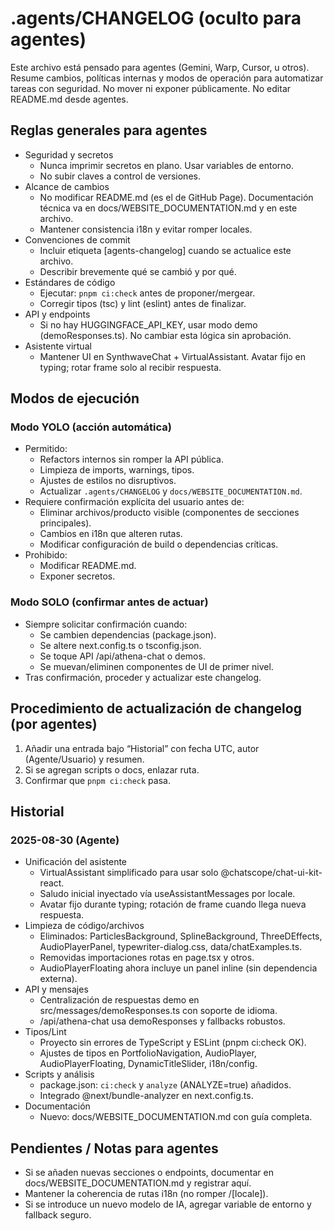 # .agents/CHANGELOG (oculto para agentes)

Este archivo está pensado para agentes (Gemini, Warp, Cursor, u otros). Resume cambios, políticas internas y modos de operación para automatizar tareas con seguridad. No mover ni exponer públicamente. No editar README.md desde agentes.

## Reglas generales para agentes
- Seguridad y secretos
  - Nunca imprimir secretos en plano. Usar variables de entorno.
  - No subir claves a control de versiones.
- Alcance de cambios
  - No modificar README.md (es el de GitHub Page). Documentación técnica va en docs/WEBSITE_DOCUMENTATION.md y en este archivo.
  - Mantener consistencia i18n y evitar romper locales.
- Convenciones de commit
  - Incluir etiqueta [agents-changelog] cuando se actualice este archivo.
  - Describir brevemente qué se cambió y por qué.
- Estándares de código
  - Ejecutar: `pnpm ci:check` antes de proponer/mergear.
  - Corregir tipos (tsc) y lint (eslint) antes de finalizar.
- API y endpoints
  - Si no hay HUGGINGFACE_API_KEY, usar modo demo (demoResponses.ts). No cambiar esta lógica sin aprobación.
- Asistente virtual
  - Mantener UI en SynthwaveChat + VirtualAssistant. Avatar fijo en typing; rotar frame solo al recibir respuesta.

## Modos de ejecución

### Modo YOLO (acción automática)
- Permitido:
  - Refactors internos sin romper la API pública.
  - Limpieza de imports, warnings, tipos.
  - Ajustes de estilos no disruptivos.
  - Actualizar `.agents/CHANGELOG` y `docs/WEBSITE_DOCUMENTATION.md`.
- Requiere confirmación explícita del usuario antes de:
  - Eliminar archivos/producto visible (componentes de secciones principales).
  - Cambios en i18n que alteren rutas.
  - Modificar configuración de build o dependencias críticas.
- Prohibido:
  - Modificar README.md.
  - Exponer secretos.

### Modo SOLO (confirmar antes de actuar)
- Siempre solicitar confirmación cuando:
  - Se cambien dependencias (package.json).
  - Se altere next.config.ts o tsconfig.json.
  - Se toque API /api/athena-chat o demos.
  - Se muevan/eliminen componentes de UI de primer nivel.
- Tras confirmación, proceder y actualizar este changelog.

## Procedimiento de actualización de changelog (por agentes)
1) Añadir una entrada bajo “Historial” con fecha UTC, autor (Agente/Usuario) y resumen.
2) Si se agregan scripts o docs, enlazar ruta.
3) Confirmar que `pnpm ci:check` pasa.

## Historial

### 2025-08-30 (Agente)
- Unificación del asistente
  - VirtualAssistant simplificado para usar solo @chatscope/chat-ui-kit-react.
  - Saludo inicial inyectado vía useAssistantMessages por locale.
  - Avatar fijo durante typing; rotación de frame cuando llega nueva respuesta.
- Limpieza de código/archivos
  - Eliminados: ParticlesBackground, SplineBackground, ThreeDEffects, AudioPlayerPanel, typewriter-dialog.css, data/chatExamples.ts.
  - Removidas importaciones rotas en page.tsx y otros.
  - AudioPlayerFloating ahora incluye un panel inline (sin dependencia externa).
- API y mensajes
  - Centralización de respuestas demo en src/messages/demoResponses.ts con soporte de idioma.
  - /api/athena-chat usa demoResponses y fallbacks robustos.
- Tipos/Lint
  - Proyecto sin errores de TypeScript y ESLint (pnpm ci:check OK).
  - Ajustes de tipos en PortfolioNavigation, AudioPlayer, AudioPlayerFloating, DynamicTitleSlider, i18n/config.
- Scripts y análisis
  - package.json: `ci:check` y `analyze` (ANALYZE=true) añadidos.
  - Integrado @next/bundle-analyzer en next.config.ts.
- Documentación
  - Nuevo: docs/WEBSITE_DOCUMENTATION.md con guía completa.

## Pendientes / Notas para agentes
- Si se añaden nuevas secciones o endpoints, documentar en docs/WEBSITE_DOCUMENTATION.md y registrar aquí.
- Mantener la coherencia de rutas i18n (no romper /[locale]).
- Si se introduce un nuevo modelo de IA, agregar variable de entorno y fallback seguro.

